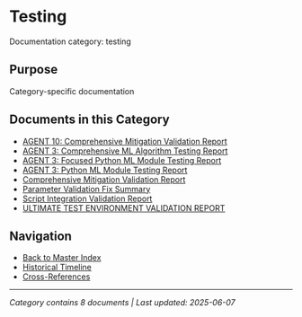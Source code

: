 # Testing

Documentation category: testing

## Purpose

Category-specific documentation

## Documents in this Category

- [AGENT 10: Comprehensive Mitigation Validation Report](MITIGATION_VALIDATION_REPORT.md)
- [AGENT 3: Comprehensive ML Algorithm Testing Report](ML_ALGORITHM_TEST_REPORT_20250607_000607.md)
- [AGENT 3: Focused Python ML Module Testing Report](FOCUSED_ML_TEST_REPORT_20250607_000356.md)
- [AGENT 3: Python ML Module Testing Report](ML_MODULE_TEST_REPORT_20250607_000141.md)
- [Comprehensive Mitigation Validation Report](COMPREHENSIVE_MITIGATION_VALIDATION_REPORT.md)
- [Parameter Validation Fix Summary](PARAMETER_VALIDATION_FIX_SUMMARY.md)
- [Script Integration Validation Report](SCRIPT_INTEGRATION_VALIDATION_REPORT.md)
- [ULTIMATE TEST ENVIRONMENT VALIDATION REPORT](ULTIMATE_TEST_ENVIRONMENT_VALIDATION_REPORT.md)

## Navigation

- [Back to Master Index](../00_MASTER_DOCUMENTATION_INDEX.md)
- [Historical Timeline](../HISTORICAL_TIMELINE_INDEX.md)
- [Cross-References](../CROSS_REFERENCE_INDEX.md)

---

*Category contains 8 documents | Last updated: 2025-06-07*
